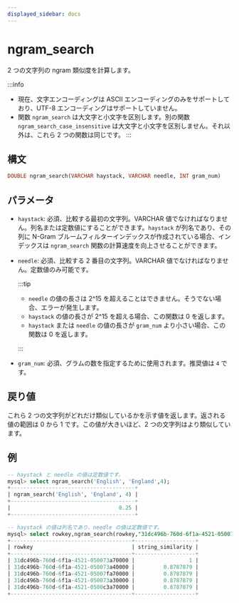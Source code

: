 ```yaml
---
displayed_sidebar: docs
---
```


# ngram_search

2 つの文字列の ngram 類似度を計算します。

:::info
- 現在、文字エンコーディングは ASCII エンコーディングのみをサポートしており、UTF-8 エンコーディングはサポートしていません。
- 関数 `ngram_search` は大文字と小文字を区別します。別の関数 `ngram_search_case_insensitive` は大文字と小文字を区別しません。それ以外は、これら 2 つの関数は同じです。
:::

## 構文

```sql
DOUBLE ngram_search(VARCHAR haystack, VARCHAR needle, INT gram_num)
```

## パラメータ

- `haystack`: 必須、比較する最初の文字列。VARCHAR 値でなければなりません。列名または定数値にすることができます。`haystack` が列名であり、その列に N-Gram ブルームフィルターインデックスが作成されている場合、インデックスは `ngram_search` 関数の計算速度を向上させることができます。
- `needle`: 必須、比較する 2 番目の文字列。VARCHAR 値でなければなりません。定数値のみ可能です。

  :::tip

  - `needle` の値の長さは 2^15 を超えることはできません。そうでない場合、エラーが発生します。
  - `haystack` の値の長さが 2^15 を超える場合、この関数は 0 を返します。
  - `haystack` または `needle` の値の長さが `gram_num` より小さい場合、この関数は 0 を返します。

  :::

- `gram_num`: 必須、グラムの数を指定するために使用されます。推奨値は `4` です。

## 戻り値

これら 2 つの文字列がどれだけ類似しているかを示す値を返します。返される値の範囲は 0 から 1 です。この値が大きいほど、2 つの文字列はより類似しています。

## 例

```SQL
-- haystack と needle の値は定数値です。
mysql> select ngram_search('English', 'England',4);
+---------------------------------------+
| ngram_search('English', 'England', 4) |
+---------------------------------------+
|                                  0.25 |
+---------------------------------------+

-- haystack の値は列名であり、needle の値は定数値です。
mysql> select rowkey,ngram_search(rowkey,"31dc496b-760d-6f1a-4521-050073a70000",4) as string_similarity from string_table order by string_similarity desc limit 5;
+--------------------------------------+-------------------+
| rowkey                               | string_similarity |
+--------------------------------------+-------------------+
| 31dc496b-760d-6f1a-4521-050073a70000 |                 1 |
| 31dc496b-760d-6f1a-4521-050073a40000 |         0.8787879 |
| 31dc496b-760d-6f1a-4521-05007fa70000 |         0.8787879 |
| 31dc496b-760d-6f1a-4521-050073a30000 |         0.8787879 |
| 31dc496b-760d-6f1a-4521-0500c3a70000 |         0.8787879 |
+--------------------------------------+-------------------+
```